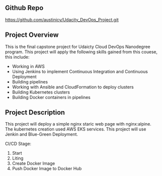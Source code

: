 ## Github Repo
https://github.com/austinicy/Udacity_DevOps_Project.git

## Project Overview
This is the final capstone project for Udaicty Cloud DevOps Nanodegree program. This project will apply the following skills gained from this couese, this include:

- Working in AWS
- Using Jenkins to implement Continuous Integration and Continuous Deployment
- Building pipelines
- Working with Ansible and CloudFormation to deploy clusters
- Building Kubernetes clusters
- Building Docker containers in pipelines

## Project Description 
This project will deploy a simple nginx staric web page with nginx:alpine. The kubernetes creation used AWS EKS services. This project will use Jenkin and Blue-Green Deployment.

CI/CD Stage:
1. Start
2. Liting
3. Create Docker Image
4. Push Docker Image to Docker Hub


